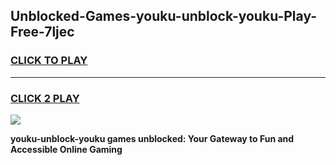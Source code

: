 
## Unblocked-Games-youku-unblock-youku-Play-Free-7ljec
<h3>
<a href="https://premium76.site?title=youku-unblock-youku&ref=19M">CLICK TO PLAY</a></h3>
<hr>

<h3>
<a href="https://premium76.site?title=youku-unblock-youku&ref=19M">CLICK 2 PLAY</a>
  
</h3>

<a href="https://premium76.site?title=youku-unblock-youku&ref=19M"><img src="https://clearcache.store/games.png"></a>


**youku-unblock-youku games unblocked: Your Gateway to Fun and Accessible Online Gaming**
